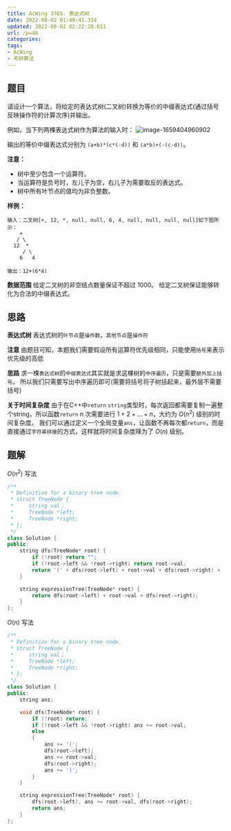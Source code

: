 ```yaml
---
title: AcWing 3765. 表达式树
date: 2022-08-02 01:49:41.334
updated: 2022-08-02 02:22:28.611
url: /p=46
categories: 
tags: 
- AcWing
- 考研算法
---
```


## 题目
请设计一个算法，将给定的表达式树(二叉树)转换为等价的中缀表达式(通过括号反映操作符的计算次序)并输出。

例如，当下列两棵表达式树作为算法的输入时：
![image-1659404960902](upload/2022/08/image-1659404960902.png)

输出的等价中缀表达式分别为 `(a+b)*(c*(-d))` 和 `(a*b)+(-(c-d))`。

**注意：**
- 树中至少包含一个运算符。
- 当运算符是负号时，左儿子为空，右儿子为需要取反的表达式。
- 树中所有叶节点的值均为非负整数。

**样例：**
```
输入：二叉树[+, 12, *, null, null, 6, 4, null, null, null, null]如下图所示：
    +
   / \
  12  *
     / \
    6   4

输出：12+(6*4)
```

**数据范围**
给定二叉树的非空结点数量保证不超过 $1000$。
给定二叉树保证能够转化为合法的中缀表达式。

## 思路
**表达式树**
表达式树的`叶节点`是`操作数`，`其他节点`是`操作符`

**注意**
由题目可知，本题我们需要假设所有运算符优先级相同，只能使用`括号`来表示优先级的高低

**思路**
求一棵`表达式树`的`中缀表达式`其实就是求这棵树的`中序遍历`，只是需要`额外加上括号`。
所以我们只需要写出中序遍历即可(需要将括号将子树括起来，最外层不需要括号)

**关于时间复杂度**
由于在C++中`return` `string`类型时，每次返回都需要复制一遍整个string，所以函数`return` $n$ 次需要进行 $1+2+…+n$，大约为 $O(n^2)$ 级别的时间复杂度。
我们可以通过定义一个全局变量`ans`，让函数不再每次都`return`，而是直接通过`字符串拼接`的方式，这样就将时间复杂度降为了 $O(n)$ 级别。

## 题解
$O(n^2)$ 写法
```cpp
/**
 * Definition for a binary tree node.
 * struct TreeNode {
 *     string val；
 *     TreeNode *left;
 *     TreeNode *right;
 * };
 */
class Solution {
public:
    string dfs(TreeNode* root) {
        if (!root) return "";
        if (!root->left && !root->right) return root->val;
        return '(' + dfs(root->left) + root->val + dfs(root->right) + ')';
    }

    string expressionTree(TreeNode* root) {
        return dfs(root->left) + root->val + dfs(root->right);
    }
};
```

$O(n)$ 写法
```cpp
/**
 * Definition for a binary tree node.
 * struct TreeNode {
 *     string val；
 *     TreeNode *left;
 *     TreeNode *right;
 * };
 */
class Solution {
public:
    string ans;

    void dfs(TreeNode* root) {
        if (!root) return;
        if (!root->left && !root->right) ans += root->val;
        else
        {
            ans += '(';
            dfs(root->left);
            ans += root->val;
            dfs(root->right);
            ans += ')';
        }
    }

    string expressionTree(TreeNode* root) {
        dfs(root->left), ans += root->val, dfs(root->right);
        return ans;
    }
};
```